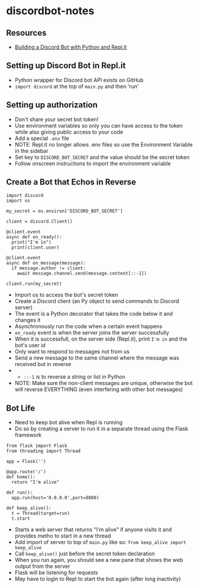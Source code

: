 # discordbot-notes

## Resources
- [Building a Discord Bot with Python and Repl.it](https://www.codementor.io/@garethdwyer/building-a-discord-bot-with-python-and-repl-it-miblcwejz)

## Setting up Discord Bot in Repl.it
- Python wrapper for Discord bot API exists on GitHub
- `import discord` at the top of `main.py` and then 'run'

## Setting up authorization
- Don't share your secret bot token!
- Use environment variables so only you can have access to the token while also giving public access to your code
- Add a special `.env` file
- NOTE: Repl.it no longer allows .env files so use the Environment Variable in the sidebar
- Set key to `DISCORD_BOT_SECRET` and the value should be the secret token
- Follow onscreen instructions to import the environment variable

## Create a Bot that Echos in Reverse
```
import discord
import os

my_secret = os.environ['DISCORD_BOT_SECRET']

client = discord.Client()

@client.event
async def on_ready():
  print("I'm in")
  print(client.user)

@client.event
async def on_message(message):
  if message.author != client:
    await message.channel.send(message.content[::-1])

client.run(my_secret)
```
- Import os to access the bot's secret token
- Create a Discord client (an Py object to send commands to Discord server)
- The event is a Python decorator that takes the code below it and changes it
- Asynchronously run the code when a certain event happens
- `on_ready` event is when the server joins the server successfully
- When it is successfull, on the server side (Repl.it), print `I'm in` and the bot's user id
- Only want to respond to messages not from us
- Send a new message to the same channel where the message was received but in reverse
- - `::-1` is to reverse a string or list in Python
- NOTE: Make sure the non-client messages are unique, otherwise the bot will reverse EVERYTHING (even interfering with other bot messages)

## Bot Life
- Need to keep bot alive when Repl is running
- Do so by creating a server to run it in a separate thread using the Flask framework
```
from flask import Flask
from threading import Thread
  
app = Flask('')

@app.route('/')
def home():
  return "I'm alive"

def run():
  app.run(host='0.0.0.0',port=8080)
  
def keep_alive():
  t = Thread(target=run)
  t.start
```
- Starts a web server that returns "I'm alive" if anyone visits it and provides metho to start in a new thread
- Add import of server to top of `main.py` like so: `from keep_alive import keep_alive`
- Call `keep_alive()` just before the secret token declaration
- When you run again, you should see a new pane that shows the web output from the server
- Flask will be listening for requests
- May have to login to Repl to start the bot again (after long inactivity)
